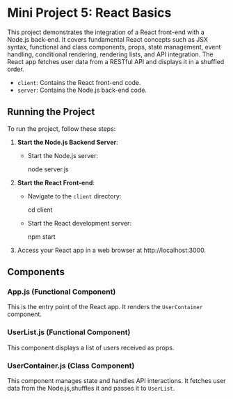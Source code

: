 # Mini Project 5: React Basics

This project demonstrates the integration of a React front-end with a Node.js back-end. It covers fundamental React concepts such as JSX syntax, functional and class components, props, state management, event handling, conditional rendering, rendering lists, and API integration. The React app fetches user data from a RESTful API and displays it in a shuffled order.


- `client`: Contains the React front-end code.
- `server`: Contains the Node.js back-end code.

## Running the Project

To run the project, follow these steps:

1. **Start the Node.js Backend Server**:
   
   - Start the Node.js server:
     
     node server.js
     

2. **Start the React Front-end**:
   - Navigate to the `client` directory:
     
     cd client
     
   - Start the React development server:
     
     npm start
     

3. Access your React app in a web browser at http://localhost:3000.

## Components

### App.js (Functional Component)

This is the entry point of the React app. It renders the `UserContainer` component.

### UserList.js (Functional Component)

This component displays a list of users received as props.

### UserContainer.js (Class Component)

This component manages state and handles API interactions. It fetches user data from the Node.js,shuffles it and passes it to `UserList`.




